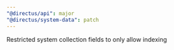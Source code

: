 ```yaml
---
"@directus/api": major
"@directus/system-data": patch
---
```


Restricted system collection fields to only allow indexing
